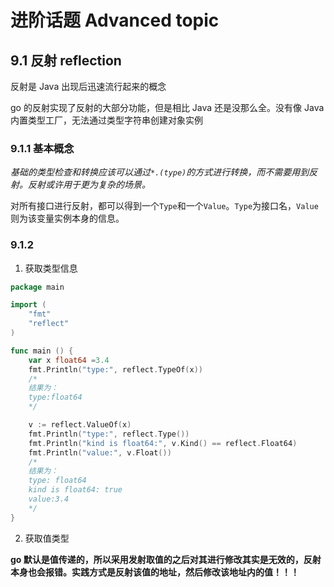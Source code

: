 # 进阶话题 Advanced topic

## 9.1 反射 reflection

反射是 Java 出现后迅速流行起来的概念

go 的反射实现了反射的大部分功能，但是相比 Java 还是没那么全。没有像 Java 内置类型工厂，无法通过类型字符串创建对象实例

### 9.1.1 基本概念

*基础的类型检查和转换应该可以通过`*.(type)`的方式进行转换，而不需要用到反射。反射或许用于更为复杂的场景。*

对所有接口进行反射，都可以得到一个`Type`和一个`Value`。`Type`为接口名，`Value`则为该变量实例本身的信息。

### 9.1.2 

1. 获取类型信息
```go
package main

import (
    "fmt"
    "reflect"
)

func main () {
    var x float64 =3.4
    fmt.Println("type:", reflect.TypeOf(x))
    /*
    结果为：
    type:float64
    */

    v := reflect.ValueOf(x)
    fmt.Println("type:", reflect.Type())
    fmt.Println("kind is float64:", v.Kind() == reflect.Float64)
    fmt.Println("value:", v.Float())
    /*
    结果为：
    type: float64
    kind is float64: true
    value:3.4
    */
}
```

2. 获取值类型

**go 默认是值传递的，所以采用发射取值的之后对其进行修改其实是无效的，反射本身也会报错。实践方式是反射该值的地址，然后修改该地址内的值！！！**